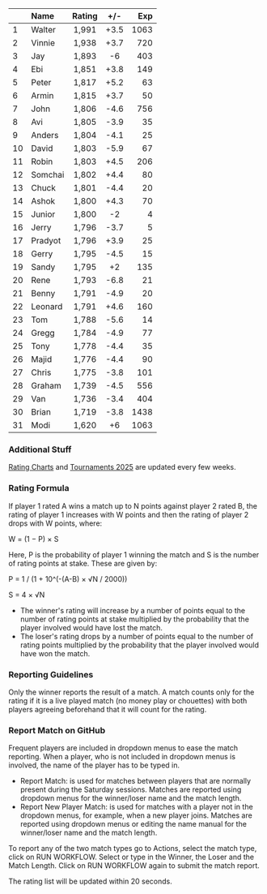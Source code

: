 | |Name|Rating|+/-|Exp|
|-|:---|:----:|:-:|--:|
|1|Walter|1,991|+3.5|1063|
|2|Vinnie|1,938|+3.7|720|
|3|Jay|1,893|-6|403|
|4|Ebi|1,851|+3.8|149|
|5|Peter|1,817|+5.2|63|
|6|Armin|1,815|+3.7|50|
|7|John|1,806|-4.6|756|
|8|Avi|1,805|-3.9|35|
|9|Anders|1,804|-4.1|25|
|10|David|1,803|-5.9|67|
|11|Robin|1,803|+4.5|206|
|12|Somchai|1,802|+4.4|80|
|13|Chuck|1,801|-4.4|20|
|14|Ashok|1,800|+4.3|70|
|15|Junior|1,800|-2|4|
|16|Jerry|1,796|-3.7|5|
|17|Pradyot|1,796|+3.9|25|
|18|Gerry|1,795|-4.5|15|
|19|Sandy|1,795|+2|135|
|20|Rene|1,793|-6.8|21|
|21|Benny|1,791|-4.9|20|
|22|Leonard|1,791|+4.6|160|
|23|Tom|1,788|-5.6|14|
|24|Gregg|1,784|-4.9|77|
|25|Tony|1,778|-4.4|35|
|26|Majid|1,776|-4.4|90|
|27|Chris|1,775|-3.8|101|
|28|Graham|1,739|-4.5|556|
|29|Van|1,736|-3.4|404|
|30|Brian|1,719|-3.8|1438|
|31|Modi|1,620|+6|1063|


### Additional Stuff

[Rating Charts](https://github.com/modiholodri/bkk-bg-rating-list/discussions/2) and 
[Tournaments 2025](https://github.com/modiholodri/bkk-bg-rating-list/discussions/5) are updated every few weeks.

### Rating Formula

If player 1 rated A wins a match up to N points against player 2 rated B, the rating of player 1 increases with W points and then the rating of player 2 drops with W points, where:

W = (1 − P) × S

Here, P is the probability of player 1 winning the match and S is the number of rating points at stake. These are given by:

P = 1 / (1 + 10^(-(A-B) × √N / 2000))

S = 4 × √N

- The winner's rating will increase by a number of points equal to the number of rating points at stake multiplied by the probability that the player involved would have lost the match.
- The loser's rating drops by a number of points equal to the number of rating points multiplied by the probability that the player involved would have won the match.

### Reporting Guidelines

Only the winner reports the result of a match.
A match counts only for the rating if it is a live played match (no money play or chouettes)
with both players agreeing beforehand that it will count for the rating.


### Report Match on GitHub

Frequent players are included in dropdown menus to ease the match reporting.
When a player, who is not included in dropdown menus is involved, the name of the player has to be typed in.

- Report Match:  is used for matches between players that are normally present during the Saturday sessions.
  Matches are reported using dropdown menus for the winner/loser name and the match length.
- Report New Player Match:  is used for matches with a player not in the dropdown menus, for example, when a new player joins.
  Matches are reported using dropdown menus or editing the name manual for the winner/loser name and the match length.

To report any of the two match types go to Actions, select the match type, click on RUN WORKFLOW.
Select or type in the Winner, the Loser and the Match Length.
Click on RUN WORKFLOW again to submit the match report.

The rating list will be updated within 20 seconds.
